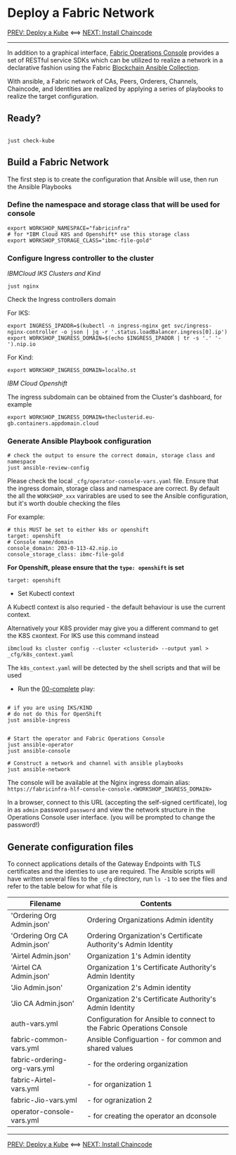 # Deploy a Fabric Network

[PREV: Deploy a Kube](10-kube.md) <==> [NEXT: Install Chaincode](30-chaincode.md)

---

In addition to a graphical interface, [Fabric Operations Console](https://github.com/hyperledger-labs/fabric-operations-console) provides a set of RESTful service SDKs which can be utilized to realize a network in a declarative fashion using the Fabric [Blockchain Ansible Collection](https://github.com/IBM-Blockchain/ansible-collection).

With ansible, a Fabric network of CAs, Peers, Orderers, Channels, Chaincode, and Identities are
realized by applying a series of playbooks to realize the target configuration.

## Ready?

```shell

just check-kube

```

## Build a Fabric Network

The first step is to create the configuration that Ansible will use, then run the Ansible Playbooks

### Define the namespace and storage class that will be used for console

```shell
export WORKSHOP_NAMESPACE="fabricinfra"
# for *IBM Cloud K8S and Openshift* use this storage class
export WORKSHOP_STORAGE_CLASS="ibmc-file-gold"
```


### Configure Ingress controller to the cluster
*IBMCloud IKS Clusters and Kind* 

```shell
just nginx
```

Check the Ingress controllers domain

For IKS:
```shell
export INGRESS_IPADDR=$(kubectl -n ingress-nginx get svc/ingress-nginx-controller -o json | jq -r '.status.loadBalancer.ingress[0].ip')
export WORKSHOP_INGRESS_DOMAIN=$(echo $INGRESS_IPADDR | tr -s '.' '-').nip.io
```

For Kind:
```shell
export WORKSHOP_INGRESS_DOMAIN=localho.st
```

*IBM Cloud Openshift*

The ingress subdomain can be obtained from the Cluster's dashboard, for example

```shell
export WORKSHOP_INGRESS_DOMAIN=theclusterid.eu-gb.containers.appdomain.cloud
```

### Generate Ansible Playbook configuration

```shell
# check the output to ensure the correct domain, storage class and namespace
just ansible-review-config
```

Please check the local `_cfg/operator-console-vars.yaml` file. Ensure that the ingress domain, storage class and namespace are correct.  By default the all the `WORKSHOP_xxx` varirables are used to see the Ansible configuration, but it's worth double checking the files

For example:
```shell
# this MUST be set to either k8s or openshift
target: openshift
# Console name/domain
console_domain: 203-0-113-42.nip.io
console_storage_class: ibmc-file-gold
```

**For Openshift, please ensure that the `type: openshift` is set**

```
target: openshift
```

- Set Kubectl context

A Kubectl context is also requried - the default behaviour is use the current context.


Alternatively your K8S provider may give you a different command to get the K8S cxontext.
For IKS use this command instead
```shell
ibmcloud ks cluster config --cluster <clusterid> --output yaml > _cfg/k8s_context.yaml
```

The `k8s_context.yaml` will be detected by the shell scripts and that will be used


- Run the [00-complete](../../infrastructure/fabric_network_playbooks/00-complete.yml) play:
```shell

# if you are using IKS/KIND 
# do not do this for OpenShift
just ansible-ingress


# Start the operator and Fabric Operations Console
just ansible-operator
just ansible-console

# Construct a network and channel with ansible playbooks
just ansible-network

```
The console will be available at the Nginx ingress domain alias:
`https://fabricinfra-hlf-console-console.<WORKSHOP_INGRESS_DOMAIN>`


In a browser, connect to this URL (accepting the self-signed certificate), log in as `admin` password `password` and view the network structure in the Operations Console user interface. (you will be prompted to change the password!)

## Generate configuration files

To connect applications details of the Gateway Endpoints with TLS certificates and the identies to use are required.
The Ansible scripts will have written several files to the `_cfg` directory, run `ls -1` to see the files and refer to the table below for what file is

| Filename                     | Contents                                                              |
|------------------------------|-----------------------------------------------------------------------|
| 'Ordering Org Admin.json'    | Ordering Organizations Admin identity                                 |
| 'Ordering Org CA Admin.json' | Ordering Organization's Certificate Authority's Admin Identity        |
| 'Airtel Admin.json'            | Organization 1's Admin identity                                       |
| 'Airtel CA Admin.json'         | Organization 1's Certificate Authority's Admin Identity               |
| 'Jio Admin.json'            | Organization 2's Admin identity                                       |
| 'Jio CA Admin.json'         | Organization 2's Certificate Authority's Admin Identity               |
| auth-vars.yml                | Configuration for Ansible to connect to the Fabric Operations Console |
| fabric-common-vars.yml       | Ansible Configuartion - for common and shared values                  |
| fabric-ordering-org-vars.yml | - for the ordering organization                                       |
| fabric-Airtel-vars.yml         | - for organization 1                                                  |
| fabric-Jio-vars.yml         | - for ogranization 2                                                  |
| operator-console-vars.yml    | - for creating the operator an dconsole                               |


---

[PREV: Deploy a Kube](10-kube.md) <==> [NEXT: Install Chaincode](31-fabric-ansible-chaincode.md)

